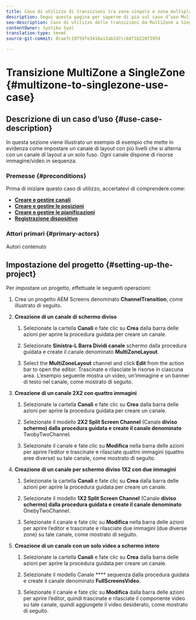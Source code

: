 ```yaml
---
title: Caso di utilizzo di transizioni tra zona singola e zona multipla
description: Segui questa pagina per saperne di più sul caso d’uso MultiZone to SingleZone Transitions.
seo-description: Caso di utilizzo delle transizioni da MultiZone a SingleZone.
contentOwner: Jyotika Syal
translation-type: tm+mt
source-git-commit: 0cae7c19759fe3418a13ab2d7cc68f1b220f397d

---
```



# Transizione MultiZone a SingleZone {#multizone-to-singlezone-use-case}


## Descrizione di un caso d’uso {#use-case-description}

In questa sezione viene illustrato un esempio di esempio che mette in evidenza come impostare un canale di layout con più livelli che si alterna con un canale di layout a un solo fuso. Ogni canale dispone di risorse immagine/video in sequenza.

### Premesse {#preconditions}

Prima di iniziare questo caso di utilizzo, accertatevi di comprendere come:

* **[Creare e gestire canali](managing-channels.md)**
* **[Creare e gestire le posizioni](managing-locations.md)**
* **[Creare e gestire le pianificazioni](managing-schedules.md)**
* **[Registrazione dispositivo](device-registration.md)**

### Attori primari {#primary-actors}

Autori contenuto

## Impostazione del progetto {#setting-up-the-project}

Per impostare un progetto, effettuate le seguenti operazioni:

1. Crea un progetto AEM Screens denominato **ChannelTransition**, come illustrato di seguito.



1. **Creazione di un canale di schermo diviso**

   1. Selezionate la cartella **Canali** e fate clic su **Crea** dalla barra delle azioni per aprire la procedura guidata per creare un canale.
   1. Selezionate **Sinistra-L Barra Dividi canale** schermo dalla procedura guidata e create il canale denominato **MultiZoneLayout**.



   1. Select the **MultiZoneLayout** channel and click **Edit** from the action bar to open the editor. Trascinate e rilasciate le risorse in ciascuna area. L’esempio seguente mostra un video, un’immagine e un banner di testo nel canale, come mostrato di seguito.


1. **Creazione di un canale 2X2 con quattro immagini**

   1. Selezionate la cartella **Canali** e fate clic su **Crea** dalla barra delle azioni per aprire la procedura guidata per creare un canale.

   1. Selezionate il modello **2X2 Split Screen Channel** (Canale **diviso schermo) dalla procedura guidata e create il canale denominato** TwobyTwoChannel.


   1. Selezionate il canale e fate clic su **Modifica** nella barra delle azioni per aprire l’editor e trascinate e rilasciate quattro immagini (quattro aree diverse) su tale canale, come mostrato di seguito.


1. **Creazione di un canale per schermo diviso 1X2 con due immagini**

   1. Selezionate la cartella **Canali** e fate clic su **Crea** dalla barra delle azioni per aprire la procedura guidata per creare un canale.

   1. Selezionate il modello **1X2 Split Screen Channel** (Canale **diviso schermo) dalla procedura guidata e create il canale denominato** OnebyTwoChannel.


   1. Selezionate il canale e fate clic su **Modifica** nella barra delle azioni per aprire l’editor e trascinate e rilasciate due immagini (due diverse zone) su tale canale, come mostrato di seguito.


1. **Creazione di un canale con un solo video a schermo intero**

   1. Selezionate la cartella **Canali** e fate clic su **Crea** dalla barra delle azioni per aprire la procedura guidata per creare un canale.

   1. Selezionate il modello Canale **** sequenza dalla procedura guidata e create il canale denominato **FullScreensVideo**.


   1. Selezionate il canale e fate clic su **Modifica** dalla barra delle azioni per aprire l’editor, quindi trascinate e rilasciate il componente video su tale canale, quindi aggiungete il video desiderato, come mostrato di seguito.

